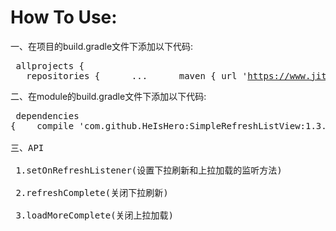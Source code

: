 How To Use:
===
  一、在项目的build.gradle文件下添加以下代码:
    <pre>
      	allprojects {
	&nbsp;&nbsp;&nbsp;repositories {
	&nbsp;&nbsp;&nbsp;&nbsp;&nbsp;...
	&nbsp;&nbsp;&nbsp;&nbsp;&nbsp;maven { url 'https://www.jitpack.io' }
	&nbsp;&nbsp;&nbsp;}
	}
    </pre>
  二、在module的build.gradle文件下添加以下代码:
     <pre>
     		dependencies {
	        &nbsp;&nbsp;&nbsp;compile 'com.github.HeIsHero:SimpleRefreshListView:1.3.0'
	}
  <br/>
  三、API<br/>
  &nbsp;1.setOnRefreshListener(设置下拉刷新和上拉加载的监听方法)<br/>
  &nbsp;2.refreshComplete(关闭下拉刷新)<br/>
  &nbsp;3.loadMoreComplete(关闭上拉加载)<br/>


